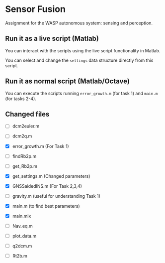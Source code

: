# Sensor Fusion
Assignment for the WASP autonomous system: sensing and perception.
## Run it as a live script (Matlab)
You can interact with the scripts using the live script functionality in Matlab.

You can select and change the `settings` data structure directly from this script.


## Run it as normal script (Matlab/Octave)
You can execute the scripts running `error_growth.m` (for task 1) and `main.m` (for tasks 2-4).


## Changed files
 -   [ ] dcm2euler.m
 -   [ ] dcm2q.m
 -   [x] error_growth.m  (For Task 1)
 -  [ ] findRb2p.m
 -  [ ] get_Rb2p.m
 -  [x] get_settings.m (Changed parameters)
 -  [x] GNSSaidedINS.m (For Task 2,3,4)
 -  [ ] gravity.m (useful for understanding Task 1) 
 -  [x] main.m (to find best parameters)
 -  [x] main.mlx 
 -  [ ] Nav_eq.m
 -  [ ] plot_data.m
 -  [ ] q2dcm.m
 -  [ ] Rt2b.m


